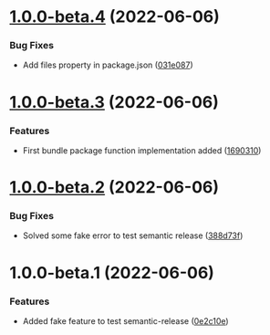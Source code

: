 # [1.0.0-beta.4](https://github.com/sergiogc9/js-bundle/compare/v1.0.0-beta.3...v1.0.0-beta.4) (2022-06-06)

### Bug Fixes

- Add files property in package.json ([031e087](https://github.com/sergiogc9/js-bundle/commit/031e087cbeb514f27577e7a41de53ed8427769c7))

# [1.0.0-beta.3](https://github.com/sergiogc9/js-bundle/compare/v1.0.0-beta.2...v1.0.0-beta.3) (2022-06-06)

### Features

- First bundle package function implementation added ([1690310](https://github.com/sergiogc9/js-bundle/commit/16903102b0f20f2e9cf2bac5165c91c46bad17ee))

# [1.0.0-beta.2](https://github.com/sergiogc9/js-bundle/compare/v1.0.0-beta.1...v1.0.0-beta.2) (2022-06-06)

### Bug Fixes

- Solved some fake error to test semantic release ([388d73f](https://github.com/sergiogc9/js-bundle/commit/388d73f96657bb89ea3c4b60c2777b01ecd798a0))

# 1.0.0-beta.1 (2022-06-06)

### Features

- Added fake feature to test semantic-release ([0e2c10e](https://github.com/sergiogc9/js-bundle/commit/0e2c10e6d0aca99738ba2e087cc4833f2878e36a))
